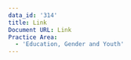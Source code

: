 ```yaml
---
data_id: '314'
title: Link
Document URL: Link
Practice Area:
  - 'Education, Gender and Youth'
---
```

